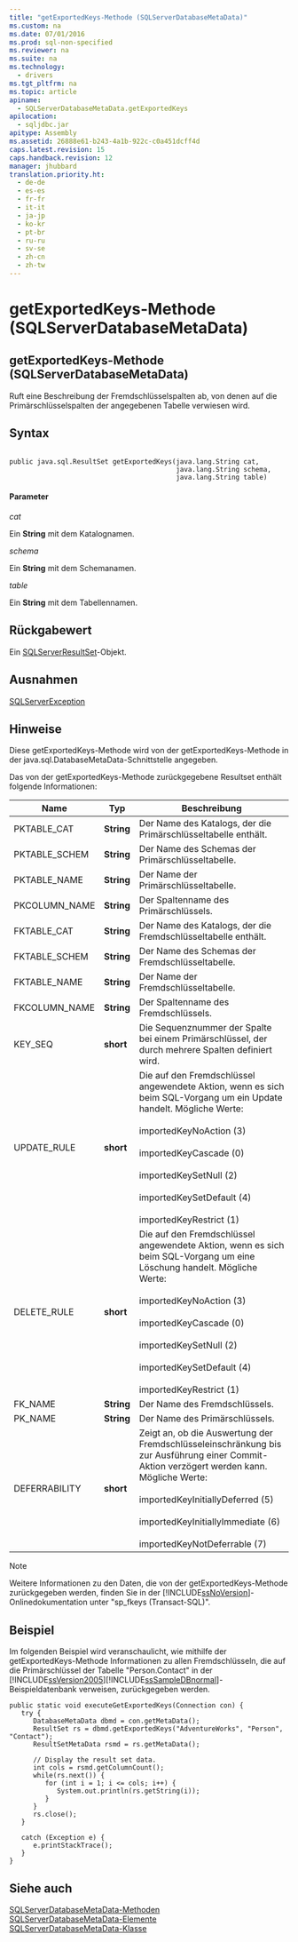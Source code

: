 ```yaml
---
title: "getExportedKeys-Methode (SQLServerDatabaseMetaData)"
ms.custom: na
ms.date: 07/01/2016
ms.prod: sql-non-specified
ms.reviewer: na
ms.suite: na
ms.technology: 
  - drivers
ms.tgt_pltfrm: na
ms.topic: article
apiname: 
  - SQLServerDatabaseMetaData.getExportedKeys
apilocation: 
  - sqljdbc.jar
apitype: Assembly
ms.assetid: 26888e61-b243-4a1b-922c-c0a451dcff4d
caps.latest.revision: 15
caps.handback.revision: 12
manager: jhubbard
translation.priority.ht: 
  - de-de
  - es-es
  - fr-fr
  - it-it
  - ja-jp
  - ko-kr
  - pt-br
  - ru-ru
  - sv-se
  - zh-cn
  - zh-tw
---
```

# getExportedKeys-Methode (SQLServerDatabaseMetaData)
    
## getExportedKeys\-Methode \(SQLServerDatabaseMetaData\)  
 Ruft eine Beschreibung der Fremdschlüsselspalten ab, von denen auf die Primärschlüsselspalten der angegebenen Tabelle verwiesen wird.  
  
## Syntax  
  
```  
  
public java.sql.ResultSet getExportedKeys(java.lang.String cat,  
                                          java.lang.String schema,  
                                          java.lang.String table)  
```  
  
#### Parameter  
 *cat*  
  
 Ein **String** mit dem Katalognamen.  
  
 *schema*  
  
 Ein **String** mit dem Schemanamen.  
  
 *table*  
  
 Ein **String** mit dem Tabellennamen.  
  
## Rückgabewert  
 Ein [SQLServerResultSet](../content/SQLServerResultSet-Class.md)\-Objekt.  
  
## Ausnahmen  
 [SQLServerException](../content/SQLServerException-Class.md)  
  
## Hinweise  
 Diese getExportedKeys\-Methode wird von der getExportedKeys\-Methode in der java.sql.DatabaseMetaData\-Schnittstelle angegeben.  
  
 Das von der getExportedKeys\-Methode zurückgegebene Resultset enthält folgende Informationen:  
  
|Name|Typ|Beschreibung|  
|----------|---------|------------------|  
|PKTABLE\_CAT|**String**|Der Name des Katalogs, der die Primärschlüsseltabelle enthält.|  
|PKTABLE\_SCHEM|**String**|Der Name des Schemas der Primärschlüsseltabelle.|  
|PKTABLE\_NAME|**String**|Der Name der Primärschlüsseltabelle.|  
|PKCOLUMN\_NAME|**String**|Der Spaltenname des Primärschlüssels.|  
|FKTABLE\_CAT|**String**|Der Name des Katalogs, der die Fremdschlüsseltabelle enthält.|  
|FKTABLE\_SCHEM|**String**|Der Name des Schemas der Fremdschlüsseltabelle.|  
|FKTABLE\_NAME|**String**|Der Name der Fremdschlüsseltabelle.|  
|FKCOLUMN\_NAME|**String**|Der Spaltenname des Fremdschlüssels.|  
|KEY\_SEQ|**short**|Die Sequenznummer der Spalte bei einem Primärschlüssel, der durch mehrere Spalten definiert wird.|  
|UPDATE\_RULE|**short**|Die auf den Fremdschlüssel angewendete Aktion, wenn es sich beim SQL\-Vorgang um ein Update handelt. Mögliche Werte:<br /><br /> importedKeyNoAction \(3\)<br /><br /> importedKeyCascade \(0\)<br /><br /> importedKeySetNull \(2\)<br /><br /> importedKeySetDefault \(4\)<br /><br /> importedKeyRestrict \(1\)|  
|DELETE\_RULE|**short**|Die auf den Fremdschlüssel angewendete Aktion, wenn es sich beim SQL\-Vorgang um eine Löschung handelt. Mögliche Werte:<br /><br /> importedKeyNoAction \(3\)<br /><br /> importedKeyCascade \(0\)<br /><br /> importedKeySetNull \(2\)<br /><br /> importedKeySetDefault \(4\)<br /><br /> importedKeyRestrict \(1\)|  
|FK\_NAME|**String**|Der Name des Fremdschlüssels.|  
|PK\_NAME|**String**|Der Name des Primärschlüssels.|  
|DEFERRABILITY|**short**|Zeigt an, ob die Auswertung der Fremdschlüsseleinschränkung bis zur Ausführung einer Commit\-Aktion verzögert werden kann. Mögliche Werte:<br /><br /> importedKeyInitiallyDeferred \(5\)<br /><br /> importedKeyInitiallyImmediate \(6\)<br /><br /> importedKeyNotDeferrable \(7\)|  
  
> [!NOTE]  
>  Weitere Informationen zu den Daten, die von der getExportedKeys\-Methode zurückgegeben werden, finden Sie in der [!INCLUDE[ssNoVersion](../content/includes/ssNoVersion_md.md)]\-Onlinedokumentation unter "sp\_fkeys \(Transact\-SQL\)".  
  
## Beispiel  
 Im folgenden Beispiel wird veranschaulicht, wie mithilfe der getExportedKeys\-Methode Informationen zu allen Fremdschlüsseln, die auf die Primärschlüssel der Tabelle "Person.Contact" in der [!INCLUDE[ssVersion2005](../content/includes/ssVersion2005_md.md)][!INCLUDE[ssSampleDBnormal](../content/includes/ssSampleDBnormal_md.md)]\-Beispieldatenbank verweisen, zurückgegeben werden.  
  
```  
public static void executeGetExportedKeys(Connection con) {  
   try {  
      DatabaseMetaData dbmd = con.getMetaData();  
      ResultSet rs = dbmd.getExportedKeys("AdventureWorks", "Person", "Contact");  
      ResultSetMetaData rsmd = rs.getMetaData();  
  
      // Display the result set data.  
      int cols = rsmd.getColumnCount();  
      while(rs.next()) {  
         for (int i = 1; i <= cols; i++) {  
            System.out.println(rs.getString(i));  
         }  
      }  
      rs.close();  
   }   
  
   catch (Exception e) {  
      e.printStackTrace();  
   }  
}  
```  
  
## Siehe auch  
 [SQLServerDatabaseMetaData-Methoden](../content/SQLServerDatabaseMetaData-Methods.md)   
 [SQLServerDatabaseMetaData-Elemente](../content/SQLServerDatabaseMetaData-Members.md)   
 [SQLServerDatabaseMetaData-Klasse](../content/SQLServerDatabaseMetaData-Class.md)  
  
  
